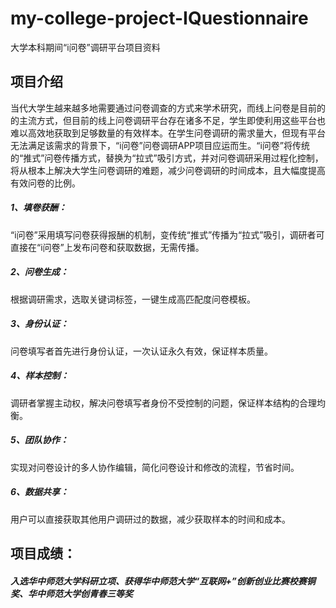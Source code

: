 # my-college-project-IQuestionnaire
大学本科期间“i问卷”调研平台项目资料
## 项目介绍
当代大学生越来越多地需要通过问卷调查的方式来学术研究，而线上问卷是目前的的主流方式，但目前的线上问卷调研平台存在诸多不足，学生即使利用这些平台也难以高效地获取到足够数量的有效样本。在学生问卷调研的需求量大，但现有平台无法满足该需求的背景下，“i问卷”问卷调研APP项目应运而生。“i问卷”将传统的“推式”问卷传播方式，替换为“拉式”吸引方式，并对问卷调研采用过程化控制，将从根本上解决大学生问卷调研的难题，减少问卷调研的时间成本，且大幅度提高有效问卷的比例。

##### 1、填卷获酬：
“i问卷”采用填写问卷获得报酬的机制，变传统“推式”传播为“拉式”吸引，调研者可直接在“i问卷”上发布问卷和获取数据，无需传播。
##### 2、问卷生成：
根据调研需求，选取关键词标签，一键生成高匹配度问卷模板。
##### 3、身份认证：
问卷填写者首先进行身份认证，一次认证永久有效，保证样本质量。
##### 4、样本控制：
调研者掌握主动权，解决问卷填写者身份不受控制的问题，保证样本结构的合理均衡。
##### 5、团队协作：
实现对问卷设计的多人协作编辑，简化问卷设计和修改的流程，节省时间。
##### 6、数据共享：
用户可以直接获取其他用户调研过的数据，减少获取样本的时间和成本。

## 项目成绩：
##### 入选华中师范大学科研立项、获得华中师范大学“互联网+”创新创业比赛校赛铜奖、华中师范大学创青春三等奖
